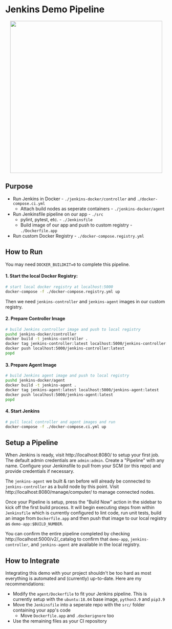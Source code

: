 # Jenkins Demo Pipeline

<p align="center"><img src="https://i.imgur.com/lqFbmrL.png" width="475px" /></p>

## Purpose

- Run Jenkins in Docker - `./jenkins-docker/controller` and `./docker-compose.ci.yml`
    - Attach build nodes as seperate containers - `./jenkins-docker/agent`
- Run Jenkinsfile pipeline on our app - `./src`
    - pylint, pytest, etc. - `./Jenkinsfile`
    - Build image of our app and push to custom registry - `./Dockerfile.app`
- Run custom Docker Registry - `./docker-compose.registry.yml`

## How to Run

You may need `DOCKER_BUILDKIT=0` to complete this pipeline.

#### 1. Start the local Docker Registry:

```bash
# start local docker registry at localhost:5000
docker-compose -f ./docker-compose.registry.yml up
```

Then we need `jenkins-controller` and `jenkins-agent` images in our custom registry.

#### 2. Prepare Controller Image

```bash
# build Jenkins controller image and push to local registry
pushd jenkins-docker/controller
docker build -t jenkins-controller .
docker tag jenkins-controller:latest localhost:5000/jenkins-controller:latest
docker push localhost:5000/jenkins-controller:latest
popd
```

#### 3. Prepare Agent Image

```bash
# build Jenkins agent image and push to local registry
pushd jenkins-docker/agent
docker build -t jenkins-agent .
docker tag jenkins-agent:latest localhost:5000/jenkins-agent:latest
docker push localhost:5000/jenkins-agent:latest
popd
```

#### 4. Start Jenkins

```bash
# pull local controller and agent images and run
docker-compose -f ./docker-compose.ci.yml up
```

## Setup a Pipeline

When Jenkins is ready, visit http://localhost:8080/ to setup your first job. The default admin credentials are `admin:admin`. Create a "Pipeline" with any name. Configure your Jenkinsfile to pull from your SCM (or this repo) and provide credentials if necessary.

The `jenkins-agent` we built & ran before will already be connected to `jenkins-controller`
as a build node by this point. Visit http://localhost:8080/manage/computer/ to manage
connected nodes.

Once your Pipeline is setup, press the "Build Now" action in the sidebar to kick off the
first build process. It will begin executing steps from within `Jenkinsfile` which is
currently configured to lint code, run unit tests, build an image from `Dockerfile.app`
and then push that image to our local registry as `demo-app:$BUILD_NUMBER`.

You can confirm the entire pipeline completed by checking http://localhost:5000/v2/_catalog
to confirm that `demo-app`, `jenkins-controller`, and `jenkins-agent` are available in the
local registry.

## How to Integrate

Integrating this demo with your project shouldn't be too hard as most everything is automated and (currently) up-to-date. Here are my recommendations:

- Modify the `agent/Dockerfile` to fit your Jenkins pipeline. This is currently setup with the `ubuntu:18.04` base image, `python3.9` and `pip3.9`
- Move the `Jenkinsfile` into a seperate repo with the `src/` folder containing your app's code
  - Move `Dockerfile.app` and `.dockerignore` too
- Use the remaining files as your CI repository